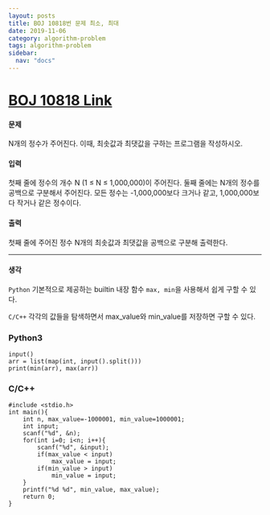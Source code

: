 ```yaml
---
layout: posts
title: BOJ 10818번 문제 최소, 최대
date: 2019-11-06
category: algorithm-problem
tags: algorithm-problem
sidebar:
  nav: "docs"
---
```

# [BOJ 10818 Link](https://www.acmicpc.net/problem/10818)
#### 문제
N개의 정수가 주어진다. 이때, 최솟값과 최댓값을 구하는 프로그램을 작성하시오.

#### 입력
첫째 줄에 정수의 개수 N (1 ≤ N ≤ 1,000,000)이 주어진다. 둘째 줄에는 N개의 정수를 공백으로 구분해서 주어진다. 모든 정수는 -1,000,000보다 크거나 같고, 1,000,000보다 작거나 같은 정수이다.

#### 출력
첫째 줄에 주어진 정수 N개의 최솟값과 최댓값을 공백으로 구분해 출력한다.
- - -
#### 생각
`Python` 기본적으로 제공하는 builtin 내장 함수 `max, min`을 사용해서 쉽게 구할 수 있다.

`C/C++` 각각의 값들을 탐색하면서 max_value와 min_value를 저장하면 구할 수 있다. 
### Python3
```
input()
arr = list(map(int, input().split()))
print(min(arr), max(arr))
```
### C/C++
```
#include <stdio.h>
int main(){
    int n, max_value=-1000001, min_value=1000001;
    int input;
    scanf("%d", &n);
    for(int i=0; i<n; i++){
        scanf("%d", &input);
        if(max_value < input)
            max_value = input;
        if(min_value > input)
            min_value = input;
    }
    printf("%d %d", min_value, max_value);
    return 0;
}
```